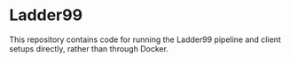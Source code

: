 # Ladder99

This repository contains code for running the Ladder99 pipeline and client setups directly, rather than through Docker.
